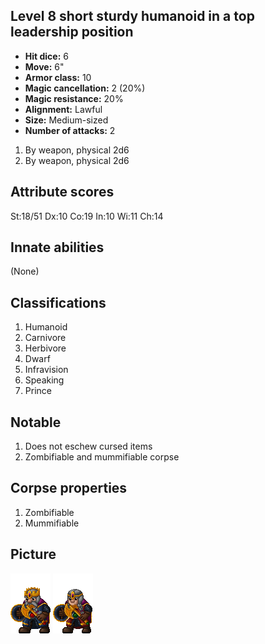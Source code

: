 ## Level 8 short sturdy humanoid in a top leadership position
- **Hit dice:** 6
- **Move:** 6"
- **Armor class:** 10
- **Magic cancellation:** 2 (20%)
- **Magic resistance:** 20%
- **Alignment:** Lawful
- **Size:** Medium-sized
- **Number of attacks:** 2
1. By weapon, physical 2d6
2. By weapon, physical 2d6
## Attribute scores
St:18/51 Dx:10 Co:19 In:10 Wi:11 Ch:14
## Innate abilities
(None)
## Classifications
1. Humanoid
2. Carnivore
3. Herbivore
4. Dwarf
5. Infravision
6. Speaking
7. Prince
## Notable
1. Does not eschew cursed items
2. Zombifiable and mummifiable corpse
## Corpse properties
1. Zombifiable
2. Mummifiable
## Picture
![Dwarf king](https://github.com/hyvanmielenpelit/GnollHackTileSet/blob/main/Monsters/dwarf_king/dwarf_king.png) ![Dwarf queen](https://github.com/hyvanmielenpelit/GnollHackTileSet/blob/main/Monsters/dwarf_king/dwarf_king_female.png)
